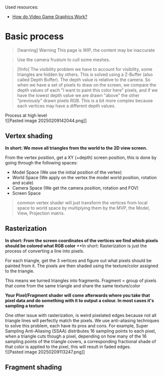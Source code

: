 Used resources:
- [How do Video Game Graphics Work?](https://www.youtube.com/watch?v=C8YtdC8mxTU)


# Basic process
> [!warning] Warning
> This page is WIP, the content may be inaccurate

> Use the camera frustum to cull some meshes.

> [!Info] The visibility problem
> we have to account for visibility, some triangles are hidden by others. This is solved using a Z-Buffer (also called Depth Buffer). The depth value is relative to the camera.
> So when we have a set of pixels to draw on the screen, we compare the depth values of each "I want to paint this color here" pixels, and if we have the lowest depth value we are drawn "above" the other "previously" drawn pixels RGB.
This is a bit more complex because each vertices may have a different depth values.

Process at high level<br>
![[Pasted image 20250209142044.png]]
## Vertex shading

**In short: We move all triangles from the world to the 2D view screen.**


From the vertex position, get a XY (+depth) screen position, this is done by going through the following spaces:
- Model Space (We use the initial position of the vertex)
- World Space (We apply on the vertex the model world position, rotation and scale)
- Camera Space (We get the camera position, rotation and FOV)
- Screen Space

> common vertex shader will just transform the vertices from local space to world space by multiplying them by the MVP, the Model, View, Projection matrix.
## Rasterization

**In short: From the screen coordinates of the vertices we find which pixels should be colored what RGB color**
**In short: Rasterization is just the process of converting a line into pixels.

For each triangle, get the 3 vertices and figure out what pixels should be painted from it.
The pixels are then shaded using the texture/color assigned to the triangle.

This means we turned triangles into fragments.
Fragment = group of pixels that come from the same triangle and share the same texture/color

**Your Pixel/Fragment shader will come afterwards where you take that pixel data and do something with it to output a colour. In most cases it's sampling a texture**

One other issue with rasterization, is weird pixelated edges because not all triangle lines will perfectly match the pixels.
We use anti-aliasing techniques to solve this problem, each have its pros and cons.
For example, Super Sampling Anti-Aliasing (SSAA) distributes 16 sampling points to each pixel, when a triangle cuts though a pixel, depending on how many of the 16 sampling points of the triangle covers, a corresponding fractional shade of that color is applied to the pixel, this will result in faded edges.
<br>
![[Pasted image 20250209113247.png]] 

## Fragment shading

